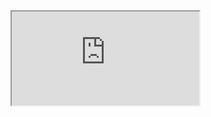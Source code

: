 <div style="width: 100%; height: 0px; position: relative; padding-bottom: 56.250%;"><iframe src="https://streamable.com/e/anhws6?q<h1 align="center">Hi 👋, I'm Relja Vranjes</h1>
<h3 align="center">A passionate frontend developer from India</h3>

<p align="left"> <img src="https://komarev.com/ghpvc/?username=reljavranjes&label=Profile%20views&color=0e75b6&style=flat" alt="reljavranjes" /> </p>

<p align="left"> <a href="https://github.com/ryo-ma/github-profile-trophy"><img src="https://github-profile-trophy.vercel.app/?username=reljavranjes" alt="reljavranjes" /></a> </p>

<h3 align="left">Connect with me:</h3>
<p align="left">
</p>

<p><img align="left" src="https://github-readme-stats.vercel.app/api/top-langs?username=reljavranjes&show_icons=true&locale=en&layout=compact" alt="reljavranjes" /></p>

<p>&nbsp;<img align="center" src="https://github-readme-stats.vercel.app/api?username=reljavranjes&show_icons=true&locale=en" alt="reljavranjes" /></p>

<p><img align="center" src="https://github-readme-streak-stats.herokuapp.com/?user=reljavranjes&" alt="reljavranjes" /></p>
uality=highest" frameborder="0" width="100%" height="100%" allowfullscreen style="width: 100%; height: 100%; position: absolute;"></iframe></div>

